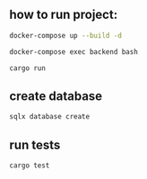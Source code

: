 ## how to run project:
```bash
docker-compose up --build -d
```

```bash
docker-compose exec backend bash
```

```bash
cargo run
```

## create database

```bash 
sqlx database create
``` 

## run tests
```bash
cargo test
```

